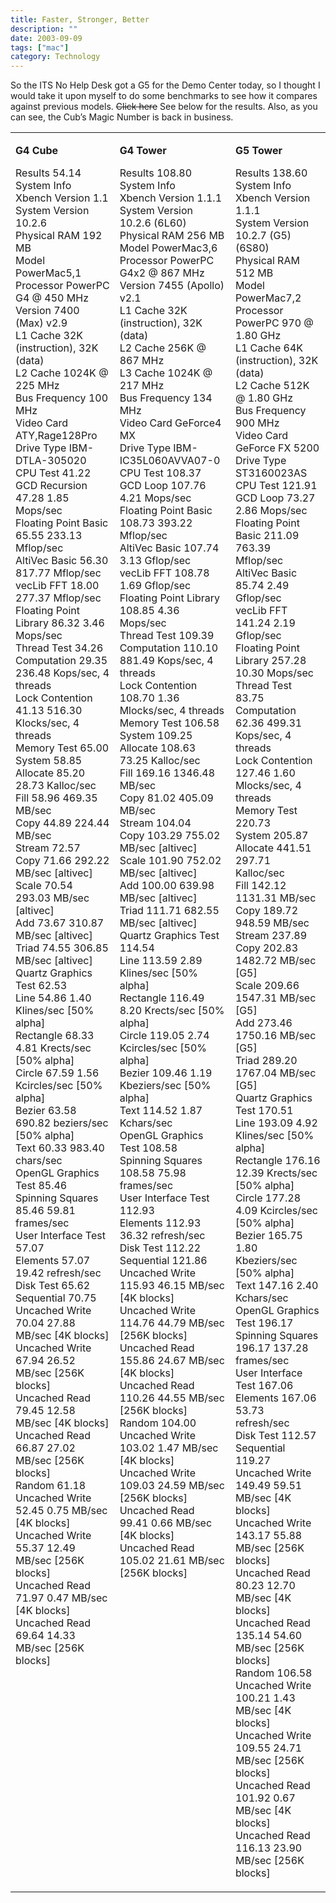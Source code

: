 ```yaml
---
title: Faster, Stronger, Better
description: ""
date: 2003-09-09
tags: ["mac"]
category: Technology
---
```


So the ITS No Help Desk got a G5 for the Demo Center today, so I thought I would take it upon myself to do some benchmarks to see how it compares against previous models. <strike>Click here</strike> See below for the results. Also, as you can see, the Cub’s Magic Number is back in business.

<table width="100%" border="0" cellpadding="3">
  <tbody><tr valign="top"> 
    <td><p><strong>G4 Cube</strong></p>
      <p>Results 54.14 <br>
        System Info <br>
        Xbench Version 1.1<br>
        System Version 10.2.6<br>
        Physical RAM 192 MB<br>
        Model PowerMac5,1<br>
        Processor PowerPC G4 @ 450 MHz<br>
        Version 7400 (Max) v2.9<br>
        L1 Cache 32K (instruction), 32K (data)<br>
        L2 Cache 1024K @ 225 MHz<br>
        Bus Frequency 100 MHz<br>
        Video Card ATY,Rage128Pro<br>
        Drive Type IBM-DTLA-305020<br>
        CPU Test 41.22 <br>
        GCD Recursion 47.28 1.85 Mops/sec<br>
        Floating Point Basic 65.55 233.13 Mflop/sec<br>
        AltiVec Basic 56.30 817.77 Mflop/sec<br>
        vecLib FFT 18.00 277.37 Mflop/sec<br>
        Floating Point Library 86.32 3.46 Mops/sec<br>
        Thread Test 34.26 <br>
        Computation 29.35 236.48 Kops/sec, 4 threads<br>
        Lock Contention 41.13 516.30 Klocks/sec, 4 threads<br>
        Memory Test 65.00 <br>
        System 58.85 <br>
        Allocate 85.20 28.73 Kalloc/sec<br>
        Fill 58.96 469.35 MB/sec<br>
        Copy 44.89 224.44 MB/sec<br>
        Stream 72.57 <br>
        Copy 71.66 292.22 MB/sec [altivec]<br>
        Scale 70.54 293.03 MB/sec [altivec]<br>
        Add 73.67 310.87 MB/sec [altivec]<br>
        Triad 74.55 306.85 MB/sec [altivec]<br>
        Quartz Graphics Test 62.53 <br>
        Line 54.86 1.40 Klines/sec [50% alpha]<br>
        Rectangle 68.33 4.81 Krects/sec [50% alpha]<br>
        Circle 67.59 1.56 Kcircles/sec [50% alpha]<br>
        Bezier 63.58 690.82 beziers/sec [50% alpha]<br>
        Text 60.33 983.40 chars/sec<br>
        OpenGL Graphics Test 85.46 <br>
        Spinning Squares 85.46 59.81 frames/sec<br>
        User Interface Test 57.07 <br>
        Elements 57.07 19.42 refresh/sec<br>
        Disk Test 65.62 <br>
        Sequential 70.75 <br>
        Uncached Write 70.04 27.88 MB/sec [4K blocks]<br>
        Uncached Write 67.94 26.52 MB/sec [256K blocks]<br>
        Uncached Read 79.45 12.58 MB/sec [4K blocks]<br>
        Uncached Read 66.87 27.02 MB/sec [256K blocks]<br>
        Random 61.18 <br>
        Uncached Write 52.45 0.75 MB/sec [4K blocks]<br>
        Uncached Write 55.37 12.49 MB/sec [256K blocks]<br>
        Uncached Read 71.97 0.47 MB/sec [4K blocks]<br>
        Uncached Read 69.64 14.33 MB/sec [256K blocks]</p>
      </td>
    <td><p><strong>G4 Tower</strong></p>
      <p>Results 108.80 <br>
        System Info <br>
        Xbench Version 1.1.1<br>
        System Version 10.2.6 (6L60)<br>
        Physical RAM 256 MB<br>
        Model PowerMac3,6<br>
        Processor PowerPC G4x2 @ 867 MHz<br>
        Version 7455 (Apollo) v2.1<br>
        L1 Cache 32K (instruction), 32K (data)<br>
        L2 Cache 256K @ 867 MHz<br>
        L3 Cache 1024K @ 217 MHz<br>
        Bus Frequency 134 MHz<br>
        Video Card GeForce4 MX<br>
        Drive Type IBM-IC35L060AVVA07-0<br>
        CPU Test 108.37 <br>
        GCD Loop 107.76 4.21 Mops/sec<br>
        Floating Point Basic 108.73 393.22 Mflop/sec<br>
        AltiVec Basic 107.74 3.13 Gflop/sec<br>
        vecLib FFT 108.78 1.69 Gflop/sec<br>
        Floating Point Library 108.85 4.36 Mops/sec<br>
        Thread Test 109.39 <br>
        Computation 110.10 881.49 Kops/sec, 4 threads<br>
        Lock Contention 108.70 1.36 Mlocks/sec, 4 threads<br>
        Memory Test 106.58 <br>
        System 109.25 <br>
        Allocate 108.63 73.25 Kalloc/sec<br>
        Fill 169.16 1346.48 MB/sec<br>
        Copy 81.02 405.09 MB/sec<br>
        Stream 104.04 <br>
        Copy 103.29 755.02 MB/sec [altivec]<br>
        Scale 101.90 752.02 MB/sec [altivec]<br>
        Add 100.00 639.98 MB/sec [altivec]<br>
        Triad 111.71 682.55 MB/sec [altivec]<br>
        Quartz Graphics Test 114.54 <br>
        Line 113.59 2.89 Klines/sec [50% alpha]<br>
        Rectangle 116.49 8.20 Krects/sec [50% alpha]<br>
        Circle 119.05 2.74 Kcircles/sec [50% alpha]<br>
        Bezier 109.46 1.19 Kbeziers/sec [50% alpha]<br>
        Text 114.52 1.87 Kchars/sec<br>
        OpenGL Graphics Test 108.58 <br>
        Spinning Squares 108.58 75.98 frames/sec<br>
        User Interface Test 112.93 <br>
        Elements 112.93 36.32 refresh/sec<br>
        Disk Test 112.22 <br>
        Sequential 121.86 <br>
        Uncached Write 115.93 46.15 MB/sec [4K blocks]<br>
        Uncached Write 114.76 44.79 MB/sec [256K blocks]<br>
        Uncached Read 155.86 24.67 MB/sec [4K blocks]<br>
        Uncached Read 110.26 44.55 MB/sec [256K blocks]<br>
        Random 104.00 <br>
        Uncached Write 103.02 1.47 MB/sec [4K blocks]<br>
        Uncached Write 109.03 24.59 MB/sec [256K blocks]<br>
        Uncached Read 99.41 0.66 MB/sec [4K blocks]<br>
        Uncached Read 105.02 21.61 MB/sec [256K blocks]</p>
    </td>
    <td><p><strong>G5 Tower</strong></p>
      <p>Results 138.60 <br>
        System Info <br>
        Xbench Version 1.1.1<br>
        System Version 10.2.7 (G5) (6S80)<br>
        Physical RAM 512 MB<br>
        Model PowerMac7,2<br>
        Processor PowerPC 970 @ 1.80 GHz<br>
        L1 Cache 64K (instruction), 32K (data)<br>
        L2 Cache 512K @ 1.80 GHz<br>
        Bus Frequency 900 MHz<br>
        Video Card GeForce FX 5200<br>
        Drive Type ST3160023AS<br>
        CPU Test 121.91 <br>
        GCD Loop 73.27 2.86 Mops/sec<br>
        Floating Point Basic 211.09 763.39 Mflop/sec<br>
        AltiVec Basic 85.74 2.49 Gflop/sec<br>
        vecLib FFT 141.24 2.19 Gflop/sec<br>
        Floating Point Library 257.28 10.30 Mops/sec<br>
        Thread Test 83.75 <br>
        Computation 62.36 499.31 Kops/sec, 4 threads<br>
        Lock Contention 127.46 1.60 Mlocks/sec, 4 threads<br>
        Memory Test 220.73 <br>
        System 205.87 <br>
        Allocate 441.51 297.71 Kalloc/sec<br>
        Fill 142.12 1131.31 MB/sec<br>
        Copy 189.72 948.59 MB/sec<br>
        Stream 237.89 <br>
        Copy 202.83 1482.72 MB/sec [G5]<br>
        Scale 209.66 1547.31 MB/sec [G5]<br>
        Add 273.46 1750.16 MB/sec [G5]<br>
        Triad 289.20 1767.04 MB/sec [G5]<br>
        Quartz Graphics Test 170.51 <br>
        Line 193.09 4.92 Klines/sec [50% alpha]<br>
        Rectangle 176.16 12.39 Krects/sec [50% alpha]<br>
        Circle 177.28 4.09 Kcircles/sec [50% alpha]<br>
        Bezier 165.75 1.80 Kbeziers/sec [50% alpha]<br>
        Text 147.16 2.40 Kchars/sec<br>
        OpenGL Graphics Test 196.17 <br>
        Spinning Squares 196.17 137.28 frames/sec<br>
        User Interface Test 167.06 <br>
        Elements 167.06 53.73 refresh/sec<br>
        Disk Test 112.57 <br>
        Sequential 119.27 <br>
        Uncached Write 149.49 59.51 MB/sec [4K blocks]<br>
        Uncached Write 143.17 55.88 MB/sec [256K blocks]<br>
        Uncached Read 80.23 12.70 MB/sec [4K blocks]<br>
        Uncached Read 135.14 54.60 MB/sec [256K blocks]<br>
        Random 106.58 <br>
        Uncached Write 100.21 1.43 MB/sec [4K blocks]<br>
        Uncached Write 109.55 24.71 MB/sec [256K blocks]<br>
        Uncached Read 101.92 0.67 MB/sec [4K blocks]<br>
        Uncached Read 116.13 23.90 MB/sec [256K blocks]</p>
      </td>
  </tr>
</tbody></table>

